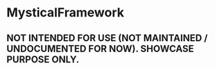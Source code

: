 # MysticalFramework

## NOT INTENDED FOR USE (NOT MAINTAINED / UNDOCUMENTED FOR NOW). SHOWCASE PURPOSE ONLY.
